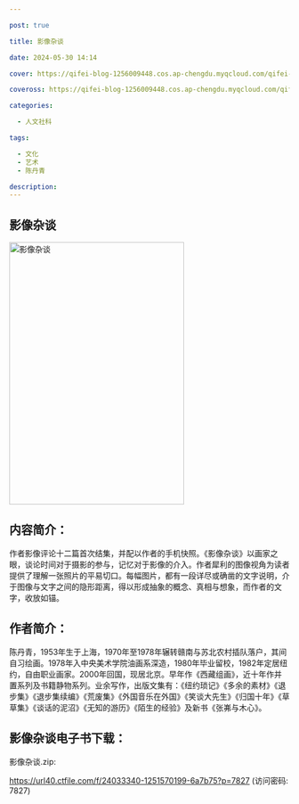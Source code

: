 ```yaml
---

post: true

title: 影像杂谈

date: 2024-05-30 14:14

cover: https://qifei-blog-1256009448.cos.ap-chengdu.myqcloud.com/qifei-blog/s33718346.jpg

coveross: https://qifei-blog-1256009448.cos.ap-chengdu.myqcloud.com/qifei-blog/s33718346.jpg

categories:

  - 人文社科

tags:

  - 文化
  - 艺术
  - 陈丹青

description:
---
```


## 影像杂谈

<img alt="影像杂谈" class="aligncenter loading" data-was-processed="true" decoding="async" fetchpriority="high" height="471" src="https://qifei-blog-1256009448.cos.ap-chengdu.myqcloud.com/qifei-blog/s33718346.jpg" style="cursor: zoom-in;" width="314"/>

## 内容简介：

作者影像评论十二篇首次结集，并配以作者的手机快照。《影像杂谈》以画家之眼，谈论时间对于摄影的参与，记忆对于影像的介入。作者犀利的图像视角为读者提供了理解一张照片的平易切口。每幅图片，都有一段详尽或确凿的文字说明，介于图像与文字之间的隐形距离，得以形成抽象的概念、真相与想象，而作者的文字，收放如锚。

## 作者简介：

陈丹青，1953年生于上海，1970年至1978年辗转赣南与苏北农村插队落户，其间自习绘画。1978年入中央美术学院油画系深造，1980年毕业留校，1982年定居纽约，自由职业画家。2000年回国，现居北京。早年作《西藏组画》，近十年作并置系列及书籍静物系列。业余写作，出版文集有：《纽约琐记》《多余的素材》《退步集》《退步集续编》《荒废集》《外国音乐在外国》《笑谈大先生》《归国十年》《草草集》《谈话的泥沼》《无知的游历》《陌生的经验》及新书《张岪与木心》。

## 影像杂谈电子书下载：

影像杂谈.zip: 

https://url40.ctfile.com/f/24033340-1251570199-6a7b75?p=7827 (访问密码: 7827)
